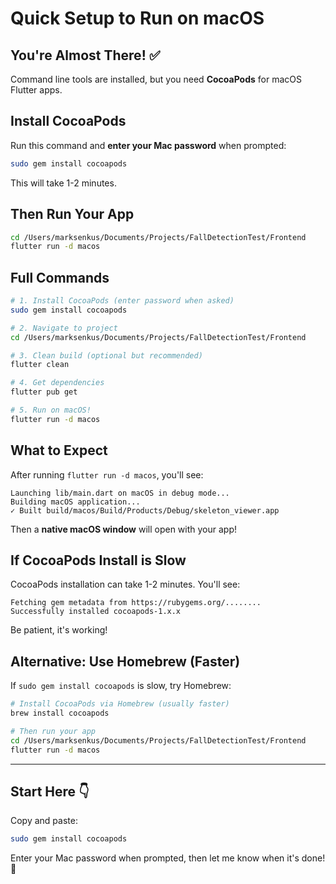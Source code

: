 # Quick Setup to Run on macOS

## You're Almost There! ✅

Command line tools are installed, but you need **CocoaPods** for macOS Flutter apps.

## Install CocoaPods

Run this command and **enter your Mac password** when prompted:

```bash
sudo gem install cocoapods
```

This will take 1-2 minutes.

## Then Run Your App

```bash
cd /Users/marksenkus/Documents/Projects/FallDetectionTest/Frontend
flutter run -d macos
```

## Full Commands

```bash
# 1. Install CocoaPods (enter password when asked)
sudo gem install cocoapods

# 2. Navigate to project
cd /Users/marksenkus/Documents/Projects/FallDetectionTest/Frontend

# 3. Clean build (optional but recommended)
flutter clean

# 4. Get dependencies
flutter pub get

# 5. Run on macOS!
flutter run -d macos
```

## What to Expect

After running `flutter run -d macos`, you'll see:

```
Launching lib/main.dart on macOS in debug mode...
Building macOS application...
✓ Built build/macos/Build/Products/Debug/skeleton_viewer.app
```

Then a **native macOS window** will open with your app!

## If CocoaPods Install is Slow

CocoaPods installation can take 1-2 minutes. You'll see:

```
Fetching gem metadata from https://rubygems.org/........
Successfully installed cocoapods-1.x.x
```

Be patient, it's working!

## Alternative: Use Homebrew (Faster)

If `sudo gem install cocoapods` is slow, try Homebrew:

```bash
# Install CocoaPods via Homebrew (usually faster)
brew install cocoapods

# Then run your app
cd /Users/marksenkus/Documents/Projects/FallDetectionTest/Frontend
flutter run -d macos
```

---

## Start Here 👇

Copy and paste:

```bash
sudo gem install cocoapods
```

Enter your Mac password when prompted, then let me know when it's done! 🚀
